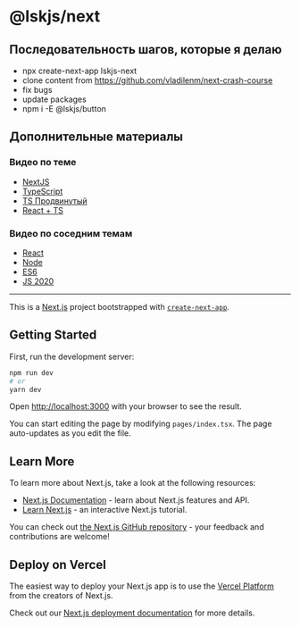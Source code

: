 
# @lskjs/next

## Последовательность шагов, которые я делаю
- npx create-next-app lskjs-next
- clone content from https://github.com/vladilenm/next-crash-course
- fix bugs
- update packages
- npm i -E @lskjs/button 

## Дополнительные материалы

### Видео по теме
- [NextJS](https://www.youtube.com/watch?v=_EOrSmjdOZQ)
- [TypeScript](https://www.youtube.com/watch?v=nyIpDs2DJ_c)
- [TS Продвинутый](https://www.youtube.com/watch?v=7NU6K4170As)
- [React + TS](https://www.youtube.com/watch?v=OvLWWvjoi8s)

### Видео по соседним темам
- [React](https://www.youtube.com/watch?v=xJZa2_aldDs)
- [Node](https://www.youtube.com/watch?v=3aGSqasVPsI)
- [ES6](https://www.youtube.com/watch?v=Ti2Q4sQkNdU)
- [JS 2020](https://www.youtube.com/watch?v=7TpAN4FISeI)

-------------

This is a [Next.js](https://nextjs.org/) project bootstrapped with [`create-next-app`](https://github.com/vercel/next.js/tree/canary/packages/create-next-app).

## Getting Started

First, run the development server:

```bash
npm run dev
# or
yarn dev
```

Open [http://localhost:3000](http://localhost:3000) with your browser to see the result.

You can start editing the page by modifying `pages/index.tsx`. The page auto-updates as you edit the file.

## Learn More

To learn more about Next.js, take a look at the following resources:

- [Next.js Documentation](https://nextjs.org/docs) - learn about Next.js features and API.
- [Learn Next.js](https://nextjs.org/learn) - an interactive Next.js tutorial.

You can check out [the Next.js GitHub repository](https://github.com/vercel/next.js/) - your feedback and contributions are welcome!

## Deploy on Vercel

The easiest way to deploy your Next.js app is to use the [Vercel Platform](https://vercel.com/import?utm_medium=default-template&filter=next.js&utm_source=create-next-app&utm_campaign=create-next-app-readme) from the creators of Next.js.

Check out our [Next.js deployment documentation](https://nextjs.org/docs/deployment) for more details.


